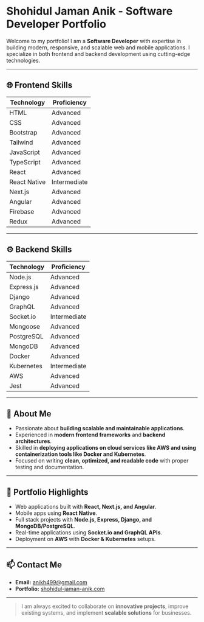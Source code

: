 # Shohidul Jaman Anik - Software Developer Portfolio

Welcome to my portfolio! I am a **Software Developer** with expertise in building modern, responsive, and scalable web and mobile applications. I specialize in both frontend and backend development using cutting-edge technologies.  

---

## 🌐 Frontend Skills

| Technology       | Proficiency  |
|-----------------|-------------|
| HTML             | Advanced    |
| CSS              | Advanced    |
| Bootstrap        | Advanced    |
| Tailwind         | Advanced    |
| JavaScript       | Advanced    |
| TypeScript       | Advanced    |
| React            | Advanced    |
| React Native     | Intermediate|
| Next.js          | Advanced    |
| Angular          | Advanced    |
| Firebase         | Advanced    |
| Redux            | Advanced    |

---

## ⚙️ Backend Skills

| Technology       | Proficiency  |
|-----------------|-------------|
| Node.js          | Advanced    |
| Express.js       | Advanced    |
| Django           | Advanced    |
| GraphQL          | Advanced    |
| Socket.io        | Intermediate|
| Mongoose         | Advanced    |
| PostgreSQL       | Advanced    |
| MongoDB          | Advanced    |
| Docker           | Advanced    |
| Kubernetes       | Intermediate|
| AWS              | Advanced    |
| Jest             | Advanced    |

---

## 🚀 About Me

- Passionate about **building scalable and maintainable applications**.
- Experienced in **modern frontend frameworks** and **backend architectures**.
- Skilled in **deploying applications on cloud services like AWS and using containerization tools like Docker and Kubernetes**.
- Focused on writing **clean, optimized, and readable code** with proper testing and documentation.

---

## 📂 Portfolio Highlights

- Web applications built with **React, Next.js, and Angular**.
- Mobile apps using **React Native**.
- Full stack projects with **Node.js, Express, Django, and MongoDB/PostgreSQL**.
- Real-time applications using **Socket.io and GraphQL APIs**.
- Deployment on **AWS** with **Docker & Kubernetes** setups.

---

## 📫 Contact Me

- **Email:** anikh499@gmail.com  
- **Portfolio:** [shohidul-jaman-anik.com](http://shohidul-jaman-anik.com)  

---

> I am always excited to collaborate on **innovative projects**, improve existing systems, and implement **scalable solutions** for businesses.
